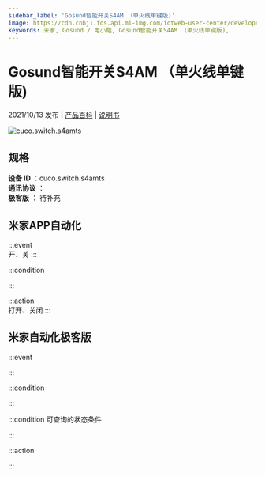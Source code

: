 ```yaml
---
sidebar_label: 'Gosund智能开关S4AM （单火线单键版)'
image: https://cdn.cnbj1.fds.api.mi-img.com/iotweb-user-center/developer_16790680297615CR1XY74.png?GalaxyAccessKeyId=AKVGLQWBOVIRQ3XLEW&Expires=9223372036854775807&Signature=Qk8p/Db/6DTIvTidfiYuFUyAIRg=
keywords: 米家, Gosund / 电小酷, Gosund智能开关S4AM （单火线单键版), 
---
```

# Gosund智能开关S4AM （单火线单键版)

2021/10/13 发布 | [产品百科](https://home.mi.com/webapp/content/baike/product/index.html?model=cuco.switch.s4amts/) | [说明书](https://home.mi.com/views/introduction.html?model=cuco.switch.s4amts&region=cn)

![cuco.switch.s4amts](https://cdn.cnbj1.fds.api.mi-img.com/iotweb-user-center/developer_16790680297615CR1XY74.png?GalaxyAccessKeyId=AKVGLQWBOVIRQ3XLEW&Expires=9223372036854775807&Signature=Qk8p/Db/6DTIvTidfiYuFUyAIRg=)

## 规格  
> 
**设备 ID** ：cuco.switch.s4amts  
**通讯协议** ：  
**极客版**  ： 待补充 


## 米家APP自动化  

:::event  
开、关
:::

:::condition  

:::

:::action   
打开、关闭
:::

## 米家自动化极客版  

:::event  

:::

:::condition  

:::

:::condition 可查询的状态条件  

:::

:::action  

:::

        
